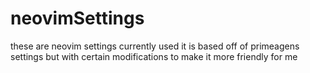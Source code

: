 # neovimSettings
these are neovim settings currently used it is based off of primeagens settings but with certain modifications to make it more friendly for me
